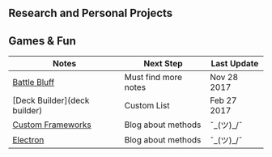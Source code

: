 <link rel="stylesheet" href="/main.css"/>

## Research and Personal Projects

## Games & Fun
|  Notes                                     |  Next Step                  |  Last Update  |
|  ----------------------------------------  |  -------------------------  |  -----------  |
|  [Battle Bluff](battle-bluff)              |  Must find more notes       |  Nov 28 2017  |
|  [Deck Builder](deck builder)              |  Custom List                |  Feb 27 2017  |
|  [Custom Frameworks](custom-frameworks)    |  Blog about methods         |  ¯\_(ツ)_/¯   |
|  [Electron](electron-apps)                 |  Blog about methods         |  ¯\_(ツ)_/¯   |


